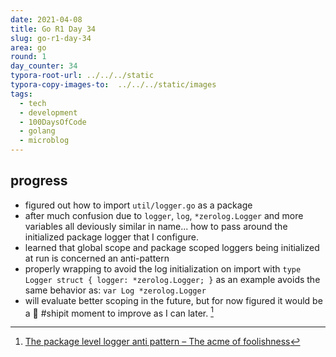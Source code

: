 ```yaml
---
date: 2021-04-08
title: Go R1 Day 34
slug: go-r1-day-34
area: go
round: 1
day_counter: 34
typora-root-url: ../../../static
typora-copy-images-to:  ../../../static/images
tags:
  - tech
  - development
  - 100DaysOfCode
  - golang
  - microblog
---
```


## progress

- figured out how to import `util/logger.go` as a package
- after much confusion due to `logger`, `log`, `*zerolog.Logger` and more variables all deviously similar in name... how to pass around the initialized package logger that I configure.
- learned that global scope and package scoped loggers being initialized at run is concerned an anti-pattern
- properly wrapping to avoid the log initialization on import with `type Logger struct { logger: *zerolog.Logger; }` as an example avoids the same behavior as: `var Log *zerolog.Logger`
- will evaluate better scoping in the future, but for now figured it would be a 🚀 #shipit moment to improve as I can later. [^package-level-logger]

[^package-level-logger]: [The package level logger anti pattern – The acme of foolishness](https://dave.cheney.net/2017/01/23/the-package-level-logger-anti-pattern)
